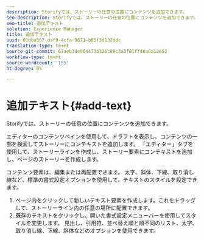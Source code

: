 ```yaml
---
description: Storifyでは、ストーリーの任意の位置にコンテンツを追加できます。
seo-description: Storifyでは、ストーリーの任意の位置にコンテンツを追加できます。
seo-title: 追加テキスト
solution: Experience Manager
title: 追加テキスト
uuid: 01dba567-daf9-4cfa-9671-b85f3d132ddc
translation-type: tm+mt
source-git-commit: 67aeb3de964473b326c88c3a3f81ff48a6a12652
workflow-type: tm+mt
source-wordcount: '155'
ht-degree: 0%

---
```



# 追加テキスト{#add-text}

Storifyでは、ストーリーの任意の位置にコンテンツを追加できます。

エディターのコンテンツペインを使用して、ドラフトを表示し、コンテンツの一部を検索してストーリーにコンテキストを追加します。 「エディター」タブを使用して、ストーリーラインを作成し、ストーリー要素にコンテキストを追加し、ページのストーリーを作成します。

コンテンツ要素は、編集または再配置できます。 太字、斜体、下線、取り消し線など、標準の書式設定オプションを使用して、テキストのスタイルを設定できます。

1. ページ内をクリックして新しいテキスト要素を作成します。これをドラッグして、ストーリーライン内の任意の場所に配置できます。
1. 既存のテキストをクリックし、開いた書式設定メニューバーを使用してスタイルを変更します。 見出し、引用符、並べ替え順と順不同のリスト、太字、取り消し線、下線、斜体などのオプションを使用できます。

